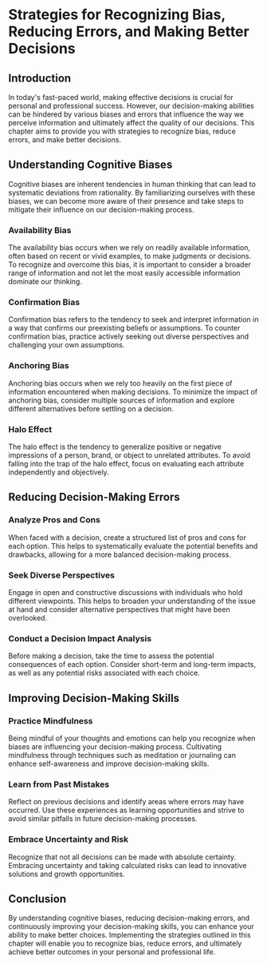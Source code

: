 # Strategies for Recognizing Bias, Reducing Errors, and Making Better Decisions

## Introduction

In today's fast-paced world, making effective decisions is crucial for personal and professional success. However, our decision-making abilities can be hindered by various biases and errors that influence the way we perceive information and ultimately affect the quality of our decisions. This chapter aims to provide you with strategies to recognize bias, reduce errors, and make better decisions.

## Understanding Cognitive Biases

Cognitive biases are inherent tendencies in human thinking that can lead to systematic deviations from rationality. By familiarizing ourselves with these biases, we can become more aware of their presence and take steps to mitigate their influence on our decision-making process.

### Availability Bias

The availability bias occurs when we rely on readily available information, often based on recent or vivid examples, to make judgments or decisions. To recognize and overcome this bias, it is important to consider a broader range of information and not let the most easily accessible information dominate our thinking.

### Confirmation Bias

Confirmation bias refers to the tendency to seek and interpret information in a way that confirms our preexisting beliefs or assumptions. To counter confirmation bias, practice actively seeking out diverse perspectives and challenging your own assumptions.

### Anchoring Bias

Anchoring bias occurs when we rely too heavily on the first piece of information encountered when making decisions. To minimize the impact of anchoring bias, consider multiple sources of information and explore different alternatives before settling on a decision.

### Halo Effect

The halo effect is the tendency to generalize positive or negative impressions of a person, brand, or object to unrelated attributes. To avoid falling into the trap of the halo effect, focus on evaluating each attribute independently and objectively.

## Reducing Decision-Making Errors

### Analyze Pros and Cons

When faced with a decision, create a structured list of pros and cons for each option. This helps to systematically evaluate the potential benefits and drawbacks, allowing for a more balanced decision-making process.

### Seek Diverse Perspectives

Engage in open and constructive discussions with individuals who hold different viewpoints. This helps to broaden your understanding of the issue at hand and consider alternative perspectives that might have been overlooked.

### Conduct a Decision Impact Analysis

Before making a decision, take the time to assess the potential consequences of each option. Consider short-term and long-term impacts, as well as any potential risks associated with each choice.

## Improving Decision-Making Skills

### Practice Mindfulness

Being mindful of your thoughts and emotions can help you recognize when biases are influencing your decision-making process. Cultivating mindfulness through techniques such as meditation or journaling can enhance self-awareness and improve decision-making skills.

### Learn from Past Mistakes

Reflect on previous decisions and identify areas where errors may have occurred. Use these experiences as learning opportunities and strive to avoid similar pitfalls in future decision-making processes.

### Embrace Uncertainty and Risk

Recognize that not all decisions can be made with absolute certainty. Embracing uncertainty and taking calculated risks can lead to innovative solutions and growth opportunities.

## Conclusion

By understanding cognitive biases, reducing decision-making errors, and continuously improving your decision-making skills, you can enhance your ability to make better choices. Implementing the strategies outlined in this chapter will enable you to recognize bias, reduce errors, and ultimately achieve better outcomes in your personal and professional life.
